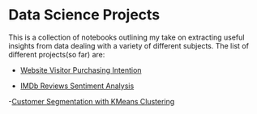 # Data Science Projects
This is a collection of notebooks outlining my take on extracting useful insights from data dealing with a variety of different subjects.
The list of different projects(so far) are: 

 - [Website Visitor Purchasing Intention](https://nbviewer.jupyter.org/github/tazwar22/Data-Science-Projects/blob/master/Purchasing%20Intention/Purchasing%20Intention%20of%20Website%20visitors.ipynb)
 
 - [IMDb Reviews Sentiment Analysis](https://nbviewer.jupyter.org/github/tazwar22/Data-Science-Projects/blob/master/IMDb%20Reviews%20Sentiment%20Analysis/IMDb%20Reviews%20Sentiment%20Analysis.ipynb)

-[Customer Segmentation with KMeans Clustering](https://nbviewer.jupyter.org/github/tazwar22/Data-Science-Projects/blob/master/Customer%20Segmentation%20with%20KMeans/Customer%20Segmentation%20with%20KMeans%20Clustering.ipynb)





